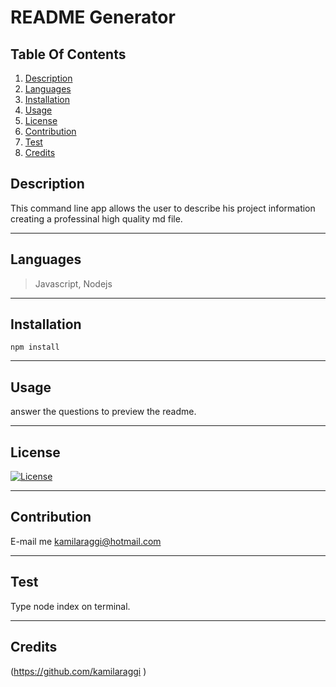 # README Generator

   ## Table Of Contents

   1. [Description](#description)
   2. [Languages](#languages)
   3. [Installation](#installation)
   4. [Usage](#usage)
   5. [License](#license)
   6. [Contribution](#contribution)
   7. [Test](#test)
   8. [Credits](#credits)
   

   ## Description 

   This command line app allows the user to describe his project information creating a professinal high quality md file.

   ___________________________________________

   ## Languages

  >   Javascript, Nodejs

   ___________________________________________

   ## Installation
   
   <code>npm install</code>

   ____________________________________________
   
   ## Usage
  
   answer the questions to preview the readme.

   ____________________________________________

   ## License

   [![License](https://img.shields.io/badge/license-ISC-yellow.svg)](https://www.boost.org/LICENSE_1_0.txt)

   ___________________________________________
   
   ## Contribution

   E-mail me kamilaraggi@hotmail.com
   
   ____________________________________________

   ## Test
    
   Type node index on terminal.

   ____________________________________________
   
   ## Credits

   (https://github.com/kamilaraggi )